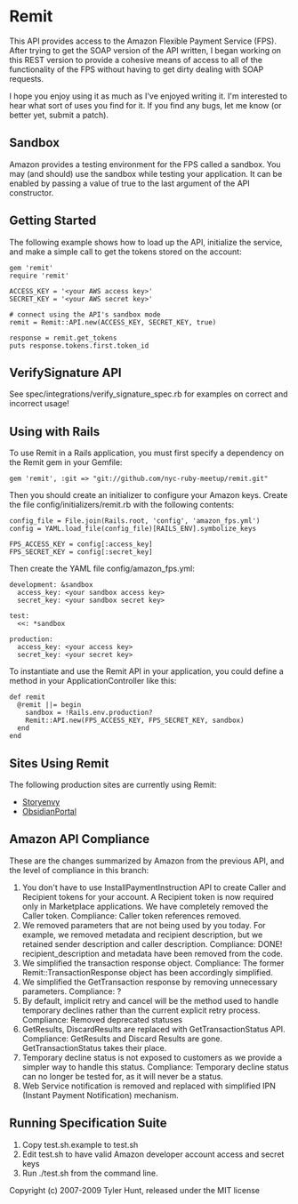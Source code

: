 Remit
=====

This API provides access to the Amazon Flexible Payment Service (FPS). After
trying to get the SOAP version of the API written, I began working on this REST
version to provide a cohesive means of access to all of the functionality of
the FPS without having to get dirty dealing with SOAP requests.

I hope you enjoy using it as much as I've enjoyed writing it. I'm interested to
hear what sort of uses you find for it. If you find any bugs, let me know (or
better yet, submit a patch).


Sandbox
-------

Amazon provides a testing environment for the FPS called a sandbox. You may
(and should) use the sandbox while testing your application. It can be enabled
by passing a value of true to the last argument of the API constructor.


Getting Started
---------------

The following example shows how to load up the API, initialize the service, and
make a simple call to get the tokens stored on the account:

    gem 'remit'
    require 'remit'

    ACCESS_KEY = '<your AWS access key>'
    SECRET_KEY = '<your AWS secret key>'

    # connect using the API's sandbox mode
    remit = Remit::API.new(ACCESS_KEY, SECRET_KEY, true)

    response = remit.get_tokens
    puts response.tokens.first.token_id


VerifySignature API
-------------------
See spec/integrations/verify_signature_spec.rb for examples on correct and incorrect usage!


Using with Rails
----------------

To use Remit in a Rails application, you must first specify a dependency on the
Remit gem in your Gemfile:

    gem 'remit', :git => "git://github.com/nyc-ruby-meetup/remit.git"

Then you should create an initializer to configure your Amazon keys. Create the
file config/initializers/remit.rb with the following contents:

    config_file = File.join(Rails.root, 'config', 'amazon_fps.yml')
    config = YAML.load_file(config_file)[RAILS_ENV].symbolize_keys

    FPS_ACCESS_KEY = config[:access_key]
    FPS_SECRET_KEY = config[:secret_key]

Then create the YAML file config/amazon_fps.yml:

    development: &sandbox
      access_key: <your sandbox access key>
      secret_key: <your sandbox secret key>

    test:
      <<: *sandbox
    
    production:
      access_key: <your access key>
      secret_key: <your secret key>

To instantiate and use the Remit API in your application, you could define a
method in your ApplicationController like this:

    def remit
      @remit ||= begin
        sandbox = !Rails.env.production?
        Remit::API.new(FPS_ACCESS_KEY, FPS_SECRET_KEY, sandbox)
      end
    end


Sites Using Remit
-----------------

The following production sites are currently using Remit:

 * [Storyenvy](http://www.storenvy.com/)
 * [ObsidianPortal](http://www.obsidianportal.com/)


Amazon API Compliance 
---------------------
These are the changes summarized by Amazon from the previous API, and the level of compliance in this branch:

1. You don't have to use InstallPaymentInstruction API to create Caller and Recipient tokens for your account. A Recipient token is now required only in Marketplace applications. We have completely removed the Caller token.
  Compliance: Caller token references removed.
2. We removed parameters that are not being used by you today. For example, we removed metadata and recipient description, but we retained sender description and caller description.
  Compliance: DONE! recipient_description and metadata have been removed from the code.
3. We simplified the transaction response object.
  Compliance: The former Remit::TransactionResponse object has been accordingly simplified.
4. We simplified the GetTransaction response by removing unnecessary parameters.
  Compliance: ?
5. By default, implicit retry and cancel will be the method used to handle temporary declines rather than the current explicit retry process.
  Compliance: Removed deprecated statuses
6. GetResults, DiscardResults are replaced with GetTransactionStatus API.
  Compliance: GetResults and Discard Results are gone.  GetTransactionStatus takes their place.
7. Temporary decline status is not exposed to customers as we provide a simpler way to handle this status.
  Compliance: Temporary decline status can no longer be tested for, as it will never be a status.
8. Web Service notification is removed and replaced with simplified IPN (Instant Payment Notification) mechanism.

Running Specification Suite
---------------------------
1. Copy test.sh.example to test.sh
2. Edit test.sh to have valid Amazon developer account access and secret keys
3. Run ./test.sh from the command line.

Copyright (c) 2007-2009 Tyler Hunt, released under the MIT license
